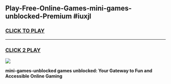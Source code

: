 
## Play-Free-Online-Games-mini-games-unblocked-Premium #iuxjl
<h3>
<a href="https://premium.freeplayer.one?title=mini-games-unblocked&ref=8M">CLICK TO PLAY</a></h3>
<hr>

<h3>
<a href="https://premium.freeplayer.one?title=mini-games-unblocked&ref=8M">CLICK 2 PLAY</a>
  
</h3>

<a href="https://premium.freeplayer.one?title=mini-games-unblocked&ref=8M"><img src="https://clearcache.store/games.png"></a>


**mini-games-unblocked games unblocked: Your Gateway to Fun and Accessible Online Gaming**
